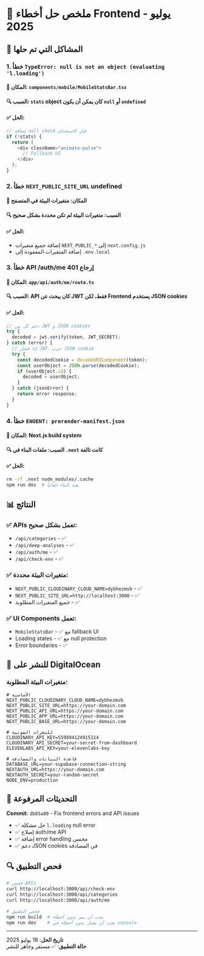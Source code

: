 # 🔧 ملخص حل أخطاء Frontend - يوليو 2025

## 🚨 المشاكل التي تم حلها

### 1. **خطأ `TypeError: null is not an object (evaluating 'l.loading')`**

#### 📍 **المكان**: `components/mobile/MobileStatsBar.tsx`
#### 🔍 **السبب**: `stats` object كان يمكن أن يكون `null` أو `undefined`
#### ✅ **الحل**:
```typescript
// إضافة null check قبل الاستخدام
if (!stats) {
  return (
    <div className="animate-pulse">
      // Fallback UI
    </div>
  );
}
```

### 2. **خطأ `NEXT_PUBLIC_SITE_URL` undefined**

#### 📍 **المكان**: متغيرات البيئة في المتصفح
#### 🔍 **السبب**: متغيرات البيئة لم تكن محددة بشكل صحيح
#### ✅ **الحل**:
- إضافة جميع متغيرات `NEXT_PUBLIC_*` إلى `next.config.js`
- إضافة المتغيرات المفقودة إلى `.env.local`

### 3. **خطأ API /auth/me إرجاع 401**

#### 📍 **المكان**: `app/api/auth/me/route.ts`
#### 🔍 **السبب**: API كان يبحث عن JWT فقط، لكن Frontend يستخدم JSON cookies
#### ✅ **الحل**:
```typescript
// دعم كل من JWT و JSON cookies
try {
  decoded = jwt.verify(token, JWT_SECRET);
} catch (error) {
  // إذا فشل JWT، جرب JSON cookie
  try {
    const decodedCookie = decodeURIComponent(token);
    const userObject = JSON.parse(decodedCookie);
    if (userObject.id) {
      decoded = userObject;
    }
  } catch (jsonError) {
    return error response;
  }
}
```

### 4. **خطأ `ENOENT: prerender-manifest.json`**

#### 📍 **المكان**: Next.js build system
#### 🔍 **السبب**: ملفات البناء في `.next` كانت تالفة
#### ✅ **الحل**:
```bash
rm -rf .next node_modules/.cache
npm run dev  # يعيد البناء تلقائياً
```

## 📊 النتائج

### ✅ **APIs تعمل بشكل صحيح**:
- `/api/categories` - ✅
- `/api/deep-analyses` - ✅  
- `/api/auth/me` - ✅
- `/api/check-env` - ✅

### ✅ **متغيرات البيئة محددة**:
- `NEXT_PUBLIC_CLOUDINARY_CLOUD_NAME=dybhezmvb` - ✅
- `NEXT_PUBLIC_SITE_URL=http://localhost:3000` - ✅
- جميع المتغيرات المطلوبة - ✅

### ✅ **UI Components تعمل**:
- `MobileStatsBar` - ✅ مع fallback UI
- Loading states - ✅ مع null protection
- Error boundaries - ✅

## 🚀 للنشر على DigitalOcean

### متغيرات البيئة المطلوبة:
```env
# الأساسية
NEXT_PUBLIC_CLOUDINARY_CLOUD_NAME=dybhezmvb
NEXT_PUBLIC_SITE_URL=https://your-domain.com
NEXT_PUBLIC_API_URL=https://your-domain.com
NEXT_PUBLIC_APP_URL=https://your-domain.com
NEXT_PUBLIC_BASE_URL=https://your-domain.com

# للنشرات الصوتية
CLOUDINARY_API_KEY=559894124915114
CLOUDINARY_API_SECRET=your-secret-from-dashboard
ELEVENLABS_API_KEY=your-elevenlabs-key

# قاعدة البيانات والمصادقة
DATABASE_URL=your-supabase-connection-string
NEXTAUTH_URL=https://your-domain.com
NEXTAUTH_SECRET=your-random-secret
NODE_ENV=production
```

## 📝 التحديثات المرفوعة

**Commit**: `db85a00` - Fix frontend errors and API issues
- ✅ حل مشكلة `l.loading` null error
- ✅ إصلاح auth/me API
- ✅ إضافة error handling محسن
- ✅ دعم JSON cookies في المصادقة

## 🔍 فحص التطبيق

```bash
# فحص APIs
curl http://localhost:3000/api/check-env
curl http://localhost:3000/api/categories  
curl http://localhost:3000/api/auth/me

# فحص التطبيق
npm run build  # يجب أن يمر بدون أخطاء
npm run dev    # يجب أن يعمل بدون أخطاء في console
```

---
**تاريخ الحل**: 18 يوليو 2025  
**حالة التطبيق**: ✅ مستقر وجاهز للنشر 